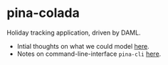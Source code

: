 # pina-colada

Holiday tracking application, driven by DAML.

- Intial thoughts on what we could model [here](/model.md).
- Notes on command-line-interface `pina-cli` [here](/pina-cli/README.md).
